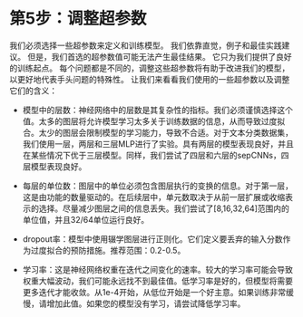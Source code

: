 # 第5步：调整超参数
我们必须选择一些超参数来定义和训练模型。 我们依靠直觉，例子和最佳实践建议。 但是，我们首选的超参数值可能无法产生最佳结果。 它只为我们提供了良好的训练起点。 每个问题都是不同的，调整这些超参数将有助于改进我们的模型，以更好地代表手头问题的特殊性。 让我们来看看我们使用的一些超参数以及调整它们的含义：
*  模型中的层数：神经网络中的层数是其复杂性的指标。我们必须谨慎选择这个值。太多的图层将允许模型学习太多关于训练数据的信息，从而导致过度拟合。太少的图层会限制模型的学习能力，导致不合适。对于文本分类数据集，我们使用一层，两层和三层MLP进行了实验。具有两层的模型表现良好，并且在某些情况下优于三层模型。同样，我们尝试了四层和六层的sepCNNs，四层模型表现良好。

*  每层的单位数：图层中的单位必须包含图层执行的变换的信息。对于第一层，这是由功能的数量驱动的。在后续层中，单元数取决于从前一层扩展或收缩表示的选择。尽量减少图层之间的信息丢失。我们尝试了[8,16,32,64]范围内的单位值，并且32/64单位运行良好。

*  dropout率：模型中使用辍学图层进行正则化。它们定义要丢弃的输入分数作为过度拟合的预防措施。推荐范围：0.2-0.5。

*  学习率：这是神经网络权重在迭代之间变化的速率。较大的学习率可能会导致权重大幅波动，我们可能永远找不到最佳值。低学习率是好的，但模型将需要更多迭代才能收敛。从1e-4开始，从低位开始是一个好主意。如果训练非常缓慢，请增加此值。如果您的模型没有学习，请尝试降低学习率。

